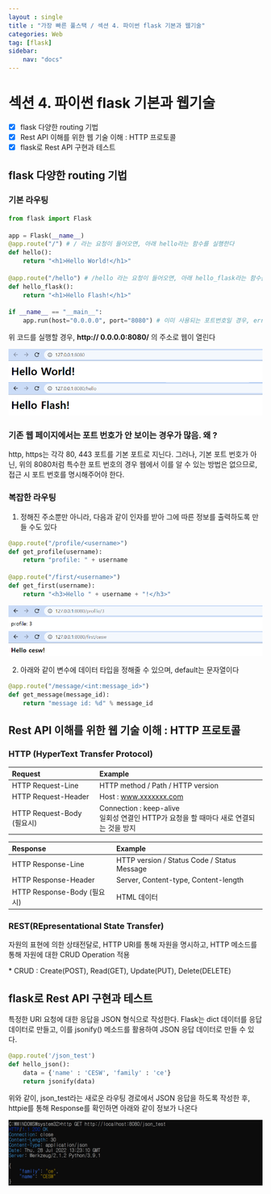 ```yaml
---
layout : single
title : "가장 빠른 풀스택 / 섹션 4. 파이썬 flask 기본과 웹기술"
categories: Web
tag: [flask]
sidebar:
    nav: "docs"
---
```


# 섹션 4. 파이썬 flask 기본과 웹기술

-  [x] flask 다양한 routing 기법
-  [x] Rest API 이해를 위한 웹 기술 이해 : HTTP 프로토콜
-  [x] flask로 Rest API 구현과 테스트

## flask 다양한 routing 기법

### 기본 라우팅

```python
from flask import Flask

app = Flask(__name__)
@app.route("/") # / 라는 요청이 들어오면, 아래 hello라는 함수를 실행한다
def hello():                           
    return "<h1>Hello World!</h1>"

@app.route("/hello") # /hello 라는 요청이 들어오면, 아래 hello_flask라는 함수를 실행한다
def hello_flask():
    return "<h1>Hello Flash!</h1>"

if __name__ == "__main__":              
    app.run(host="0.0.0.0", port="8080") # 이미 사용되는 포트번호일 경우, error
```

위 코드를 실행할 경우, **http:// 0.0.0.0:8080/** 의 주소로 웹이 열린다

<img src = "/images/flask/1.png">

<img src = "/images/flask/2.png">

### 기존 웹 페이지에서는 포트 번호가 안 보이는 경우가 많음. 왜 ?

http, https는 각각 80, 443 포트를 기본 포트로 지닌다. 그러나, 기본 포트 번호가 아닌, 위의 8080처럼 특수한 포트 번호의 경우 웹에서 이를 알 수 있는 방법은 없으므로, 접근 시 포트 번호를 명시해주어야 한다.

### 복잡한 라우팅

1) 정해진 주소뿐만 아니라, 다음과 같이 인자를 받아 그에 따른 정보를 출력하도록 만들 수도 있다

```python
@app.route("/profile/<username>")
def get_profile(username):
    return "profile: " + username

@app.route("/first/<username>")
def get_first(username):
    return "<h3>Hello " + username + "!</h3>"
```

<img src = "/images/flask/3.png">

<img src = "/images/flask/4.png">

2) 아래와 같이 변수에 데이터 타입을 정해줄 수 있으며, default는 문자열이다

```python
@app.route("/message/<int:message_id>")
def get_message(message_id):
    return "message id: %d" % message_id 
```

## Rest API 이해를 위한 웹 기술 이해 : HTTP 프로토콜

### HTTP (HyperText Transfer Protocol)

|Request|Example|
|:---|:---|
|HTTP Request-Line|HTTP method / Path / HTTP version|
|HTTP Request-Header|Host : www.xxxxxxx.com|
|HTTP Request-Body (필요시)|Connection : keep-alive<br>일회성 연결인 HTTP가 요청을 할 때마다 새로 연결되는 것을 방지|

|Response|Example|
|:---|:---|
|HTTP Response-Line|HTTP version / Status Code / Status Message|
|HTTP Response-Header|Server, Content-type, Content-length|
|HTTP Response-Body (필요시)|HTML 데이터|

### REST(REpresentational State Transfer)

자원의 표현에 의한 상태전달로, HTTP URI를 통해 자원을 명시하고, HTTP 메소드를 통해 자원에 대한 CRUD Operation 적용

\* CRUD : Create(POST), Read(GET), Update(PUT), Delete(DELETE)

## flask로 Rest API 구현과 테스트

특정한 URI 요청에 대한 응답을 JSON 형식으로 작성한다. Flask는 dict 데이터를 응답 데이터로 만들고, 이를 jsonify() 메소드를 활용하여 JSON 응답 데이터로 만들 수 있다. 

```python
@app.route('/json_test')
def hello_json():
    data = {'name' : 'CESW', 'family' : 'ce'}
    return jsonify(data)
```

위와 같이, json_test라는 새로운 라우팅 경로에서 JSON 응답을 하도록 작성한 후, httpie를 통해 Response를 확인하면 아래와 같이 정보가 나온다

<img src = "/images/flask/5.png">